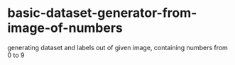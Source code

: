 # basic-dataset-generator-from-image-of-numbers
generating dataset and labels out of given image, containing numbers from 0 to 9
